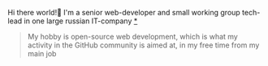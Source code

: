 Hi there world!👋 I'm a senior web-developer and small working group tech-lead in one large russian IT-company <a href="https://tensor.ru" target="_blank"/>*</a>



> My hobby is open-source web development, which is what my activity in the GitHub community is aimed at, in my free time from my main job

<!--
**IgorNovozhilov/IgorNovozhilov** is a ✨ _special_ ✨ repository because its `README.md` (this file) appears on your GitHub profile.

Here are some ideas to get you started:

- 🔭 I’m currently working on ...
- 🌱 I’m currently learning ...
- 👯 I’m looking to collaborate on ...
- 🤔 I’m looking for help with ...
- 💬 Ask me about ...
- 📫 How to reach me: ...
- 😄 Pronouns: ...
- ⚡ Fun fact: ...
-->
